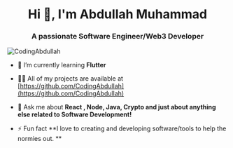 <h1 align="center">Hi 👋, I'm Abdullah Muhammad</h1>
<h3 align="center">A passionate Software Engineer/Web3 Developer</h3>

<p align="left"> <img src="https://komarev.com/ghpvc/?username=CodingAbdullah&label=Profile%20views&color=blueviolet&style=flat" alt="CodingAbdullah" /> </p>

- 🌱 I’m currently learning **Flutter**

- 👨‍💻 All of my projects are available at [https://github.com/CodingAbdullah](https://github.com/CodingAbdullah)

- 💬 Ask me about **React , Node, Java, Crypto and just about anything else related to Software Development!**

- ⚡ Fun fact **I love to creating and developing software/tools to help the normies out. **